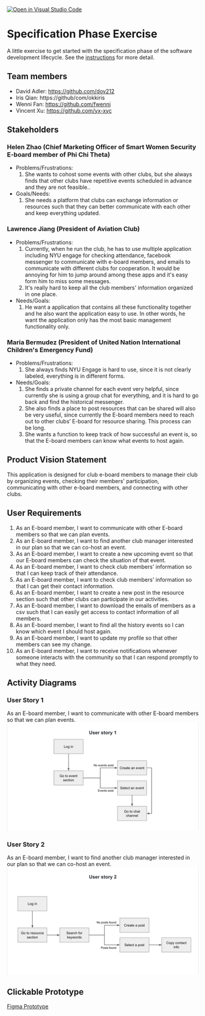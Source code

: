 [![Open in Visual Studio Code](https://classroom.github.com/assets/open-in-vscode-c66648af7eb3fe8bc4f294546bfd86ef473780cde1dea487d3c4ff354943c9ae.svg)](https://classroom.github.com/online_ide?assignment_repo_id=8554036&assignment_repo_type=AssignmentRepo)
# Specification Phase Exercise

A little exercise to get started with the specification phase of the software development lifecycle. See the [instructions](instructions.md) for more detail.

## Team members

- David Adler: https://github.com/dov212
- Iris Qian: https://github/com/okkiris
- Wenni Fan: https://github.com/fwenni
- Vincent Xu: https://github.com/yx-xyc

## Stakeholders

### Helen Zhao (Chief Marketing Officer of Smart Women Security E-board member of Phi Chi Theta)
- Problems/Frustrations: 
  1. She wants to cohost some events with other clubs, but she always finds that other clubs have repetitive events scheduled in advance and they are not feasible.. 
- Goals/Needs: 
  1. She needs a platform that clubs can exchange information or resources such that they can better communicate with each other and keep everything updated.


### Lawrence Jiang (President of Aviation Club)
- Problems/Frustrations: 
  1. Currently, when he run the club, he has to use multiple application including NYU engage for checking attendance, facebook messenger to communicate with e-board members, and emails to communicate with different clubs for cooperation. It would be annoying for him to jump around among these apps and it's easy form him to miss some messages. 
  2. It's really hard to keep all the club members' information organized in one place. 
- Needs/Goals: 
  1. He want a application that contains all these functionality together and he also want the application easy to use. In other words, he want the application only has the most basic management functionality only. 
### Maria Bermudez (President of United Nation International Children's Emergency Fund)
- Problems/Frustrations:
  1. She always finds NYU Engage is hard to use, since it is not clearly labeled, everything is in different forms.
- Needs/Goals: 
  1. She finds a private channel for each event very helpful, since currently she is using a group chat for everything, and it is hard to go back and find the historical messenger.
  2. She also finds a place to post resources that can be shared will also be very useful, since currently the E-board members need to reach out to other clubs’ E-board for resource sharing. This process can be long.
  3. She wants a function to keep track of how successful an event is, so that the E-board members can know what events to host again.

## Product Vision Statement

This application is designed for club e-board members to manage their club by organizing events, checking their members' participation, communicating with other e-board members, and connecting with other clubs. 

## User Requirements

1. As an E-board member, I want to communicate with other E-board members so that we can plan events.
2. As an E-board member, I want to find another club manager interested in our plan so that we can co-host an event.
3. As an E-board member, I want to create a new upcoming event so that our E-board members can check the situation of that event.
4. As an E-board member, I want to check club members' information so that I can keep track of their attendance.
5. As an E-board member, I want to check club members' information so that I can get their contact information.
6. As an E-board member, I want to create a new post in the resource section such that other clubs can participate in our activities. 
7. As an E-board member, I want to download the emails of members as a csv such that I can easily get access to contact information of all members.
8. As an E-board member, I want to find all the history events so I can know which event I should host again.
9. As an E-board member, I want to update my profile so that other members can see my change.
10. As an E-board member, I want to receive notifications whenever someone interacts with the community so that I can respond promptly to what they need.


## Activity Diagrams
### User Story 1
As an E-board member, I want to communicate with other E-board members so that we can plan events.
![User Story 1](./user_story_1.png)

### User Story 2
As an E-board member, I want to find another club manager interested in our plan so that we can co-host an event.
![User Story 2](./user_story_2.png)

## Clickable Prototype
[Figma Prototype](https://www.figma.com/proto/YPYyqFeO43RzC5cTA6ScTO/Convo-App?node-id=19%3A195&scaling=scale-down&page-id=0%3A1&starting-point-node-id=28%3A2)